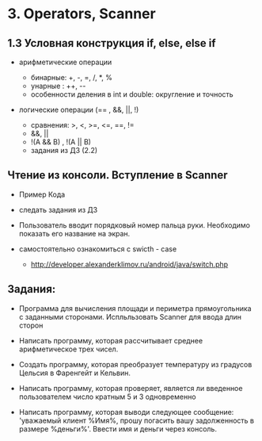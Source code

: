 # 3. Operators, Scanner


## 1.3 Условная конструкция if, else, else if


* арифметические операции
    * бинарные: +, -, =, /, *, %
    * унарные : ++, --
    * особенности деления в int и double: округление и точность

* логические операции  (== , &&, ||, !)
    * сравнения: >, <, >=, <=, ==, != 
    * &&, || 
    * !(A && B) , !(A || B)
    * задания из ДЗ (2.2)


## Чтение из консоли. Вступление в Scanner

* Пример Кода

* следать задания из ДЗ 
* Пользователь вводит порядковый номер пальца руки. Необходимо показать его название на экран.

    
* самостоятельно ознакомиться с swicth - case 
    * http://developer.alexanderklimov.ru/android/java/switch.php

    
## Задания: 
* Программа для вычисления площади и периметра прямоугольника с заданными сторонами. Испльльзовать Scanner для ввода длин сторон

* Написать программу, которая рассчитывает среднее арифметическое трех чисел.

* Создать программу, которая преобразует температуру из градусов Цельсия в Фаренгейт и Кельвин.

* Написать программу, которая проверяет, является ли введенное пользователем число кратным 5 и 3 одновременно

* Написать программу, которая выводи следующее сообщение: 'уважаемый клиент %Имя%, прошу погасить вашу задолженность в размере %деньги%'. Ввести имя и деньги через консоль. 